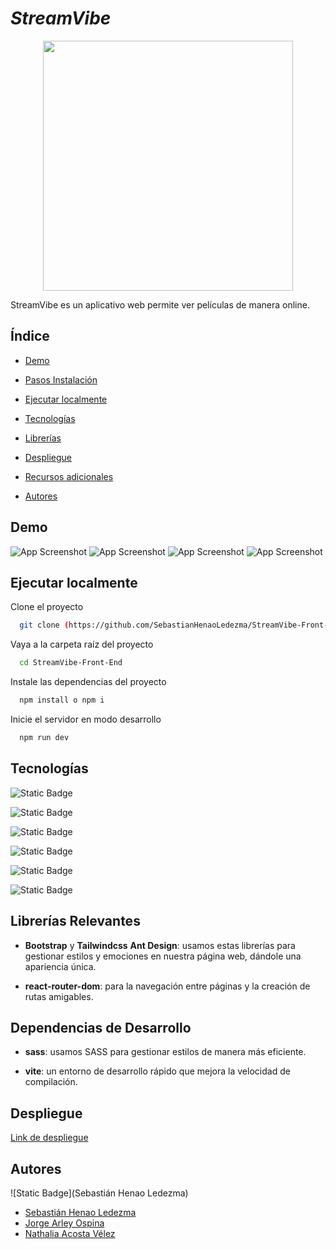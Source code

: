 # ***_StreamVibe_***
<p align="center">
<img align="center" width="400px" src="https://res.cloudinary.com/dhhyc88td/image/upload/v1716765884/Sin_t%C3%ADtulo_Post_en_Instagram_bbkjqf.png">
</p>


StreamVibe es un aplicativo web permite ver películas de manera online.

## Índice
- [Demo](#demo)

- [Pasos Instalación](#pasos-instalación)
- [Ejecutar localmente](#ejecutar-localmente)
- [Tecnologías](#tecnologías)
- [Librerías](#librerías)
- [Despliegue](#despliegue)
- [Recursos adicionales](#recursos-adicionales)
- [Autores](#autores)

## Demo

![App Screenshot](https://res.cloudinary.com/dhhyc88td/image/upload/v1716787621/4_1_gnh8sq.png)
![App Screenshot](https://res.cloudinary.com/dhhyc88td/image/upload/v1716787619/1_1_cpyic3.png)
![App Screenshot](https://res.cloudinary.com/dhhyc88td/image/upload/v1716787613/3_1_w5np4u.png)
![App Screenshot](https://res.cloudinary.com/dhhyc88td/image/upload/v1716787613/7_og4d6n.png)


## Ejecutar localmente

Clone el proyecto

```bash
  git clone (https://github.com/SebastianHenaoLedezma/StreamVibe-Front-End.git)
```

Vaya a la carpeta raíz del proyecto

```bash
  cd StreamVibe-Front-End
```

Instale las dependencias del proyecto

```bash
  npm install o npm i
```

Inicie el servidor en modo desarrollo

```bash
  npm run dev
```

## Tecnologías 

![Static Badge](https://img.shields.io/badge/React-%2300D1F7?style=for-the-badge&logo=react&logoColor=%2300D1F7&color=%23133F43)

![Static Badge](https://img.shields.io/badge/Sass-%23C66394?style=for-the-badge&logo=sass&logoColor=white&color=%23C66394)

![Static Badge](https://img.shields.io/badge/Tailwind-%23334155?style=for-the-badge&logo=tailwind&logoColor=%2338BDF8&color=%23334155)

![Static Badge](https://img.shields.io/badge/AntD-%23334155?style=for-the-badge&logo=ant%20design&logoColor=white&color=%23177DFE)

![Static Badge](https://res.cloudinary.com/dhhyc88td/image/upload/v1716786534/django_plain_logo_icon_146558_rfawig.png)

![Static Badge](https://res.cloudinary.com/dhhyc88td/image/upload/v1716786397/python_18894_y2shfo.png)

## Librerías Relevantes

- **Bootstrap** y **Tailwindcss** **Ant Design**: usamos estas librerías para gestionar estilos y emociones en nuestra página web, dándole una apariencia única.

- **react-router-dom**: para la navegación entre páginas y la creación de rutas amigables.


## Dependencias de Desarrollo

- **sass**: usamos SASS para gestionar estilos de manera más eficiente.

- **vite**: un entorno de desarrollo rápido que mejora la velocidad de compilación.

## Despliegue

[Link de despliegue]()


## Autores

![Static Badge](Sebastián Henao Ledezma)

- [Sebastián Henao Ledezma](https://www.linkedin.com/in/sebas-henao/)
- [Jorge Arley Ospina](https://www.linkedin.com/in/jorge-arley-ospina-7a5611125/)
- [Nathalia Acosta Vélez](https://www.linkedin.com/in/nathaliaacostav/)
